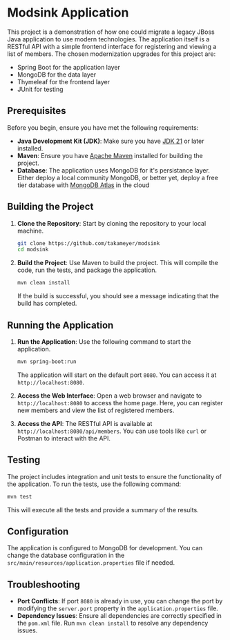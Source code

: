 # Modsink Application

This project is a demonstration of how one could migrate a legacy JBoss Java application to use modern technologies.
The application itself is a RESTful API with a simple frontend interface for registering and viewing a list of members.
The chosen modernization upgrades for this project are:
* Spring Boot for the application layer
* MongoDB for the data layer
* Thymeleaf for the frontend layer
* JUnit for testing

## Prerequisites

Before you begin, ensure you have met the following requirements:

- **Java Development Kit (JDK)**: Make sure you have [JDK 21](https://www.oracle.com/java/technologies/downloads/) or later installed.
- **Maven**: Ensure you have [Apache Maven](https://maven.apache.org/install.html) installed for building the project.
- **Database**: The application uses MongoDB for it's persistance layer.  Either deploy a local community MongoDB, or better yet, deploy a free tier database with [MongoDB Atlas](https://www.mongodb.com/products/platform/atlas-database) in the cloud

## Building the Project

1. **Clone the Repository**: Start by cloning the repository to your local machine.

   ```bash
   git clone https://github.com/takameyer/modsink
   cd modsink
   ```

2. **Build the Project**: Use Maven to build the project. This will compile the code, run the tests, and package the application.

   ```bash
   mvn clean install
   ```

   If the build is successful, you should see a message indicating that the build has completed.

## Running the Application

1. **Run the Application**: Use the following command to start the application.

   ```bash
   mvn spring-boot:run
   ```

   The application will start on the default port `8080`. You can access it at `http://localhost:8080`.

2. **Access the Web Interface**: Open a web browser and navigate to `http://localhost:8080` to access the home page. Here, you can register new members and view the list of registered members.

3. **Access the API**: The RESTful API is available at `http://localhost:8080/api/members`. You can use tools like `curl` or Postman to interact with the API.

## Testing

The project includes integration and unit tests to ensure the functionality of the application. To run the tests, use the following command:

```bash
mvn test
```

This will execute all the tests and provide a summary of the results.

## Configuration

The application is configured to MongoDB for development. You can change the database configuration in the `src/main/resources/application.properties` file if needed.

## Troubleshooting

- **Port Conflicts**: If port `8080` is already in use, you can change the port by modifying the `server.port` property in the `application.properties` file.
- **Dependency Issues**: Ensure all dependencies are correctly specified in the `pom.xml` file. Run `mvn clean install` to resolve any dependency issues.

